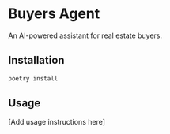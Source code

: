 # Buyers Agent

An AI-powered assistant for real estate buyers.

## Installation

```bash
poetry install
```

## Usage

[Add usage instructions here]
